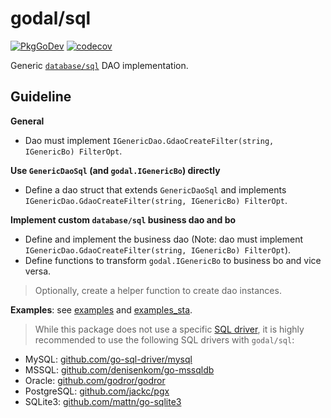 # godal/sql

[![PkgGoDev](https://pkg.go.dev/badge/github.com/btnguyen2k/godal/sql)](https://pkg.go.dev/github.com/btnguyen2k/godal/sql)
[![codecov](https://codecov.io/gh/btnguyen2k/godal/branch/sql/graph/badge.svg?token=0L23UTJHOZ)](https://app.codecov.io/gh/btnguyen2k/godal/branch/sql)

Generic [`database/sql`](https://golang.org/pkg/database/sql/) DAO implementation.

## Guideline

**General**

- Dao must implement `IGenericDao.GdaoCreateFilter(string, IGenericBo) FilterOpt`.

**Use `GenericDaoSql` (and `godal.IGenericBo`) directly**

- Define a dao struct that extends `GenericDaoSql` and implements `IGenericDao.GdaoCreateFilter(string, IGenericBo) FilterOpt`.

**Implement custom `database/sql` business dao and bo**

- Define and implement the business dao (Note: dao must implement `IGenericDao.GdaoCreateFilter(string, IGenericBo) FilterOpt`).
- Define functions to transform `godal.IGenericBo` to business bo and vice versa.

> Optionally, create a helper function to create dao instances.

**Examples**: see [examples](../examples/) and [examples_sta](../examples_sta/).

> While this package does not use a specific [SQL driver](https://github.com/golang/go/wiki/SQLDrivers), it is highly recommended to use the following SQL drivers with `godal/sql`:
  - MySQL: [github.com/go-sql-driver/mysql](https://github.com/go-sql-driver/mysql)
  - MSSQL: [github.com/denisenkom/go-mssqldb](https://github.com/denisenkom/go-mssqldb)
  - Oracle: [github.com/godror/godror](https://github.com/godror/godror)
  - PostgreSQL: [github.com/jackc/pgx](https://github.com/jackc/pgx)
  - SQLite3: [github.com/mattn/go-sqlite3](https://github.com/mattn/go-sqlite3)
